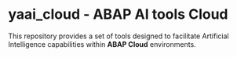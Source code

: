 # yaai_cloud - ABAP AI tools Cloud
This repository provides a set of tools designed to facilitate Artificial Intelligence capabilities within **ABAP Cloud** environments.

